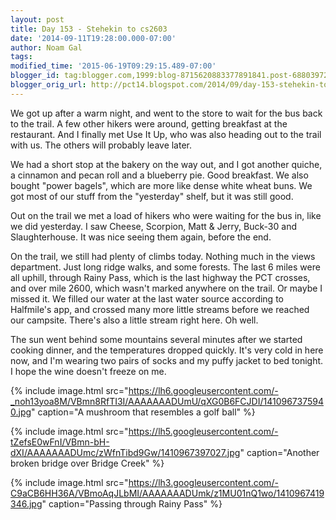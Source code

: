 ```yaml
---
layout: post
title: Day 153 - Stehekin to cs2603
date: '2014-09-11T19:28:00.000-07:00'
author: Noam Gal
tags:
modified_time: '2015-06-19T09:29:15.489-07:00'
blogger_id: tag:blogger.com,1999:blog-8715620883377891841.post-688039723462818694
blogger_orig_url: http://pct14.blogspot.com/2014/09/day-153-stehekin-to-cs2603.html
---
```


We got up after a warm night, and went to the store to wait for the bus back to the trail. A few other hikers were around, getting breakfast at the restaurant. And I finally met Use It Up, who was also heading out to the trail with us. The others will probably leave later.

We had a short stop at the bakery on the way out, and I got another quiche, a cinnamon and pecan roll and a blueberry pie. Good breakfast. We also bought "power bagels", which are more like dense white wheat buns. We got most of our stuff from the "yesterday" shelf, but it was still good.

Out on the trail we met a load of hikers who were waiting for the bus in, like we did yesterday. I saw Cheese, Scorpion, Matt & Jerry, Buck-30 and Slaughterhouse. It was nice seeing them again, before the end.

On the trail, we still had plenty of climbs today. Nothing much in the views department. Just long ridge walks, and some forests. The last 6 miles were all uphill, through Rainy Pass, which is the last highway the PCT crosses, and over mile 2600, which wasn't marked anywhere on the trail. Or maybe I missed it. We filled our water at the last water source according to Halfmile's app, and crossed many more little streams before we reached our campsite. There's also a little stream right here. Oh well.

The sun went behind some mountains several minutes after we started cooking dinner, and the temperatures dropped quickly. It's very cold in here now, and I'm wearing two pairs of socks and my puffy jacket to bed tonight. I hope the wine doesn't freeze on me.

{% include image.html src="https://lh6.googleusercontent.com/-_noh13yoa8M/VBmn8RfTI3I/AAAAAAADUmU/qXG0B6FCJDI/1410967375940.jpg" caption="A mushroom that resembles a golf ball" %}

{% include image.html src="https://lh5.googleusercontent.com/-tZefsE0wFnI/VBmn-bH-dXI/AAAAAAADUmc/zWfnTibd9Gw/1410967397027.jpg" caption="Another broken bridge over Bridge Creek" %}

{% include image.html src="https://lh3.googleusercontent.com/-C9aCB6HH36A/VBmoAqJLbMI/AAAAAAADUmk/z1MU01nQ1wo/1410967419346.jpg" caption="Passing through Rainy Pass" %}
